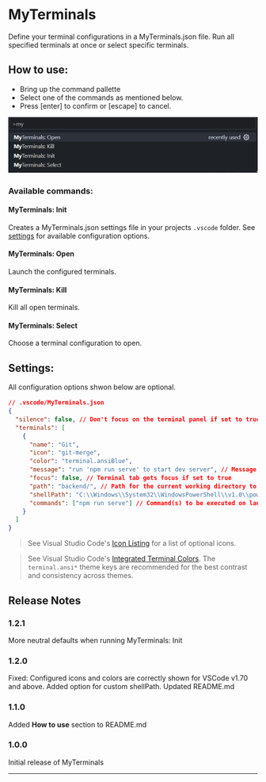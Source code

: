 # MyTerminals

Define your terminal configurations in a MyTerminals.json file.
Run all specified terminals at once or select specific terminals.

## How to use:
- Bring up the command pallette
- Select one of the commands as mentioned below.
- Press [enter] to confirm or [escape] to cancel.

![Command pallette](/images/command-pallette.png)


### Available commands:
#### MyTerminals: Init
Creates a MyTerminals.json settings file in your projects `.vscode` folder.
See [settings](#available-settings) for available configuration options.

#### MyTerminals: Open
Launch the configured terminals.

#### MyTerminals: Kill
Kill all open terminals.

#### MyTerminals: Select
Choose a terminal configuration to open.
 

## Settings:
All configuration options shwon below are optional.

```json
// .vscode/MyTerminals.json
{
  "silence": false, // Don't focus on the terminal panel if set to true
  "terminals": [
    {
      "name": "Git",
      "icon": "git-merge", 
      "color": "terminal.ansiBlue",
      "message": "run 'npm run serve' to start dev server", // Message written to the terminal on first launch.
      "focus": false, // Terminal tab gets focus if set to true 
      "path": "backend/", // Path for the current working directory to be used for the terminal. Relative to workspace root.
      "shellPath": "C:\\Windows\\System32\\WindowsPowerShell\\v1.0\\powershell.exe", // Path to custom shell executable to be used in the terminal
      "commands": ["npm run serve"] // Command(s) to be executed on launch.
    }    
  ]
}
```

 > See Visual Studio Code's [Icon Listing](https://code.visualstudio.com/api/references/icons-in-labels#icon-listing) for a list of optional icons.

> See Visual Studio Code's [Integrated Terminal Colors](https://code.visualstudio.com/api/references/theme-color#integrated-terminal-colors). The `terminal.ansi*` theme keys are recommended for the best contrast and consistency across themes.


## Release Notes
### 1.2.1
More neutral defaults when running MyTerminals: Init
### 1.2.0
Fixed: Configured icons and colors are correctly shown for VSCode v1.70 and above.
Added option for custom shellPath.
Updated README.md 

### 1.1.0
Added **How to use** section to README.md

### 1.0.0

Initial release of MyTerminals

---

